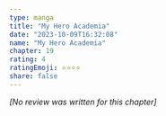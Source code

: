 ```yaml
---
type: manga
title: "My Hero Academia"
date: "2023-10-09T16:32:08"
name: "My Hero Academia"
chapter: 19
rating: 4
ratingEmoji: ⭐️⭐️⭐️⭐️
share: false
---
```


*[No review was written for this chapter]*
